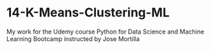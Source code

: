 # 14-K-Means-Clustering-ML
My work for the Udemy course Python for Data Science and Machine Learning Bootcamp instructed by Jose Mortilla
